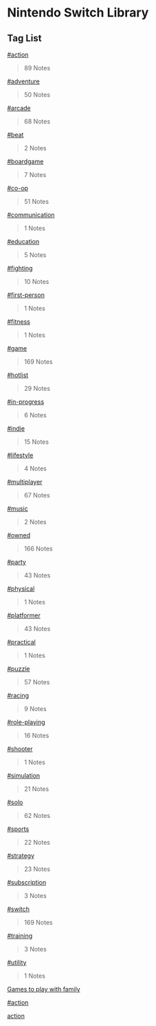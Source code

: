 # Nintendo Switch Library

## Tag List

[#action](./Tags/action.html)
> 89 Notes

[#adventure](./Tags/adventure.html)
> 50 Notes

[#arcade](./Tags/arcade.html)
> 68 Notes

[#beat](./Tags/beat.html)
> 2 Notes

[#boardgame](./Tags/boardgame.html)
> 7 Notes

[#co-op](./Tags/co-op.html)
> 51 Notes

[#communication](./Tags/communication.html)
> 1 Notes

[#education](./Tags/education.html)
> 5 Notes

[#fighting](./Tags/fighting.html)
> 10 Notes

[#first-person](./Tags/first-person.html)
> 1 Notes

[#fitness](./Tags/fitness.html)
> 1 Notes

[#game](./Tags/game.html)
> 169 Notes

[#hotlist](./Tags/hotlist.html)
> 29 Notes

[#in-progress](./Tags/in-progress.html)
> 6 Notes

[#indie](./Tags/indie.html)
> 15 Notes

[#lifestyle](./Tags/lifestyle.html)
> 4 Notes

[#multiplayer](./Tags/multiplayer.html)
> 67 Notes

[#music](./Tags/music.html)
> 2 Notes

[#owned](./Tags/owned.html)
> 166 Notes

[#party](./Tags/party.html)
> 43 Notes

[#physical](./Tags/physical.html)
> 1 Notes

[#platformer](./Tags/platformer.html)
> 43 Notes

[#practical](./Tags/practical.html)
> 1 Notes

[#puzzle](./Tags/puzzle.html)
> 57 Notes

[#racing](./Tags/racing.html)
> 9 Notes

[#role-playing](./Tags/role-playing.html)
> 16 Notes

[#shooter](./Tags/shooter.html)
> 1 Notes

[#simulation](./Tags/simulation.html)
> 21 Notes

[#solo](./Tags/solo.html)
> 62 Notes

[#sports](./Tags/sports.html)
> 22 Notes

[#strategy](./Tags/strategy.html)
> 23 Notes

[#subscription](./Tags/subscription.html)
> 3 Notes

[#switch](./Tags/switch.html)
> 169 Notes

[#training](./Tags/training.html)
> 3 Notes

[#utility](./Tags/utility.html)
> 1 Notes

[Games to play with family](./Tags/Games_to_play_with_family.html)

[#action](./Tags/_#action.html)

[action](./Tags/action.md)

